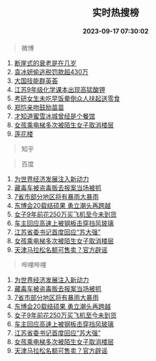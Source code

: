 <div align="center"><h2>实时热搜榜</h2><h4>2023-09-17 07:30:02</h4></div>

> 微博  

1. [断崖式的衰老是在几岁](https://s.weibo.com/weibo?q=%23%E6%96%AD%E5%B4%96%E5%BC%8F%E7%9A%84%E8%A1%B0%E8%80%81%E6%98%AF%E5%9C%A8%E5%87%A0%E5%B2%81%23&t=31&band_rank=1&Refer=top)<br />
2. [袁冰妍偷逃税罚款超430万](https://s.weibo.com/weibo?q=%23%E8%A2%81%E5%86%B0%E5%A6%8D%E5%81%B7%E9%80%83%E7%A8%8E%E7%BD%9A%E6%AC%BE%E8%B6%85430%E4%B8%87%23&t=31&band_rank=2&Refer=top)<br />
3. [大国技能群英荟](https://s.weibo.com/weibo?q=%23%E5%A4%A7%E5%9B%BD%E6%8A%80%E8%83%BD%E7%BE%A4%E8%8B%B1%E8%8D%9F%23&t=31&band_rank=3&Refer=top)<br />
4. [江苏9年级化学课本出现高猛酸钾](https://s.weibo.com/weibo?q=%23%E6%B1%9F%E8%8B%8F9%E5%B9%B4%E7%BA%A7%E5%8C%96%E5%AD%A6%E8%AF%BE%E6%9C%AC%E5%87%BA%E7%8E%B0%E9%AB%98%E7%8C%9B%E9%85%B8%E9%92%BE%23&t=31&band_rank=4&Refer=top)<br />
5. [考研女生未吃早饭晕倒众人扶起送零食](https://s.weibo.com/weibo?q=%23%E8%80%83%E7%A0%94%E5%A5%B3%E7%94%9F%E6%9C%AA%E5%90%83%E6%97%A9%E9%A5%AD%E6%99%95%E5%80%92%E4%BC%97%E4%BA%BA%E6%89%B6%E8%B5%B7%E9%80%81%E9%9B%B6%E9%A3%9F%23&t=31&band_rank=5&Refer=top)<br />
6. [郑恺亲吻鼓励苗苗](https://s.weibo.com/weibo?q=%23%E9%83%91%E6%81%BA%E4%BA%B2%E5%90%BB%E9%BC%93%E5%8A%B1%E8%8B%97%E8%8B%97%23&t=31&band_rank=6&Refer=top)<br />
7. [才知道蜜雪冰城曾经是个餐馆](https://s.weibo.com/weibo?q=%23%E6%89%8D%E7%9F%A5%E9%81%93%E8%9C%9C%E9%9B%AA%E5%86%B0%E5%9F%8E%E6%9B%BE%E7%BB%8F%E6%98%AF%E4%B8%AA%E9%A4%90%E9%A6%86%23&t=31&band_rank=7&Refer=top)<br />
8. [女孩乘电梯多次被陌生女子取消楼层](https://s.weibo.com/weibo?q=%23%E5%A5%B3%E5%AD%A9%E4%B9%98%E7%94%B5%E6%A2%AF%E5%A4%9A%E6%AC%A1%E8%A2%AB%E9%99%8C%E7%94%9F%E5%A5%B3%E5%AD%90%E5%8F%96%E6%B6%88%E6%A5%BC%E5%B1%82%23&t=31&band_rank=8&Refer=top)<br />
9. [莲花楼](https://s.weibo.com/weibo?q=%E8%8E%B2%E8%8A%B1%E6%A5%BC&t=31&band_rank=9&Refer=top)<br />

> 知乎  


> 百度  

1. [为世界经济发展注入新动力](https://www.baidu.com/s?wd=%E4%B8%BA%E4%B8%96%E7%95%8C%E7%BB%8F%E6%B5%8E%E5%8F%91%E5%B1%95%E6%B3%A8%E5%85%A5%E6%96%B0%E5%8A%A8%E5%8A%9B&sa=fyb_news&rsv_dl=fyb_news)<br />
2. [藏毒车被盗毒贩去报案当场被抓](https://www.baidu.com/s?wd=%E8%97%8F%E6%AF%92%E8%BD%A6%E8%A2%AB%E7%9B%97%E6%AF%92%E8%B4%A9%E5%8E%BB%E6%8A%A5%E6%A1%88%E5%BD%93%E5%9C%BA%E8%A2%AB%E6%8A%93&sa=fyb_news&rsv_dl=fyb_news)<br />
3. [7省市部分地区将有暴雨大暴雨](https://www.baidu.com/s?wd=7%E7%9C%81%E5%B8%82%E9%83%A8%E5%88%86%E5%9C%B0%E5%8C%BA%E5%B0%86%E6%9C%89%E6%9A%B4%E9%9B%A8%E5%A4%A7%E6%9A%B4%E9%9B%A8&sa=fyb_news&rsv_dl=fyb_news)<br />
4. [东博会20载结硕果 勇立潮头再跨越](https://www.baidu.com/s?wd=%E4%B8%9C%E5%8D%9A%E4%BC%9A20%E8%BD%BD%E7%BB%93%E7%A1%95%E6%9E%9C+%E5%8B%87%E7%AB%8B%E6%BD%AE%E5%A4%B4%E5%86%8D%E8%B7%A8%E8%B6%8A&sa=fyb_news&rsv_dl=fyb_news)<br />
5. [女子9年前花250万买飞机至今未到货](https://www.baidu.com/s?wd=%E5%A5%B3%E5%AD%909%E5%B9%B4%E5%89%8D%E8%8A%B1250%E4%B8%87%E4%B9%B0%E9%A3%9E%E6%9C%BA%E8%87%B3%E4%BB%8A%E6%9C%AA%E5%88%B0%E8%B4%A7&sa=fyb_news&rsv_dl=fyb_news)<br />
6. [车主回应高速上被钢板击穿挡风玻璃](https://www.baidu.com/s?wd=%E8%BD%A6%E4%B8%BB%E5%9B%9E%E5%BA%94%E9%AB%98%E9%80%9F%E4%B8%8A%E8%A2%AB%E9%92%A2%E6%9D%BF%E5%87%BB%E7%A9%BF%E6%8C%A1%E9%A3%8E%E7%8E%BB%E7%92%83&sa=fyb_news&rsv_dl=fyb_news)<br />
7. [江苏省委书记首度回应“苏大强”](https://www.baidu.com/s?wd=%E6%B1%9F%E8%8B%8F%E7%9C%81%E5%A7%94%E4%B9%A6%E8%AE%B0%E9%A6%96%E5%BA%A6%E5%9B%9E%E5%BA%94%E2%80%9C%E8%8B%8F%E5%A4%A7%E5%BC%BA%E2%80%9D&sa=fyb_news&rsv_dl=fyb_news)<br />
8. [女孩乘电梯多次被陌生女子取消楼层](https://www.baidu.com/s?wd=%E5%A5%B3%E5%AD%A9%E4%B9%98%E7%94%B5%E6%A2%AF%E5%A4%9A%E6%AC%A1%E8%A2%AB%E9%99%8C%E7%94%9F%E5%A5%B3%E5%AD%90%E5%8F%96%E6%B6%88%E6%A5%BC%E5%B1%82&sa=fyb_news&rsv_dl=fyb_news)<br />
9. [天津马拉松名额可售卖？官方辟谣](https://www.baidu.com/s?wd=%E5%A4%A9%E6%B4%A5%E9%A9%AC%E6%8B%89%E6%9D%BE%E5%90%8D%E9%A2%9D%E5%8F%AF%E5%94%AE%E5%8D%96%EF%BC%9F%E5%AE%98%E6%96%B9%E8%BE%9F%E8%B0%A3&sa=fyb_news&rsv_dl=fyb_news)<br />

> 哔哩哔哩  

1. [为世界经济发展注入新动力](https://www.baidu.com/s?wd=%E4%B8%BA%E4%B8%96%E7%95%8C%E7%BB%8F%E6%B5%8E%E5%8F%91%E5%B1%95%E6%B3%A8%E5%85%A5%E6%96%B0%E5%8A%A8%E5%8A%9B&sa=fyb_news&rsv_dl=fyb_news)<br />
2. [藏毒车被盗毒贩去报案当场被抓](https://www.baidu.com/s?wd=%E8%97%8F%E6%AF%92%E8%BD%A6%E8%A2%AB%E7%9B%97%E6%AF%92%E8%B4%A9%E5%8E%BB%E6%8A%A5%E6%A1%88%E5%BD%93%E5%9C%BA%E8%A2%AB%E6%8A%93&sa=fyb_news&rsv_dl=fyb_news)<br />
3. [7省市部分地区将有暴雨大暴雨](https://www.baidu.com/s?wd=7%E7%9C%81%E5%B8%82%E9%83%A8%E5%88%86%E5%9C%B0%E5%8C%BA%E5%B0%86%E6%9C%89%E6%9A%B4%E9%9B%A8%E5%A4%A7%E6%9A%B4%E9%9B%A8&sa=fyb_news&rsv_dl=fyb_news)<br />
4. [东博会20载结硕果 勇立潮头再跨越](https://www.baidu.com/s?wd=%E4%B8%9C%E5%8D%9A%E4%BC%9A20%E8%BD%BD%E7%BB%93%E7%A1%95%E6%9E%9C+%E5%8B%87%E7%AB%8B%E6%BD%AE%E5%A4%B4%E5%86%8D%E8%B7%A8%E8%B6%8A&sa=fyb_news&rsv_dl=fyb_news)<br />
5. [女子9年前花250万买飞机至今未到货](https://www.baidu.com/s?wd=%E5%A5%B3%E5%AD%909%E5%B9%B4%E5%89%8D%E8%8A%B1250%E4%B8%87%E4%B9%B0%E9%A3%9E%E6%9C%BA%E8%87%B3%E4%BB%8A%E6%9C%AA%E5%88%B0%E8%B4%A7&sa=fyb_news&rsv_dl=fyb_news)<br />
6. [车主回应高速上被钢板击穿挡风玻璃](https://www.baidu.com/s?wd=%E8%BD%A6%E4%B8%BB%E5%9B%9E%E5%BA%94%E9%AB%98%E9%80%9F%E4%B8%8A%E8%A2%AB%E9%92%A2%E6%9D%BF%E5%87%BB%E7%A9%BF%E6%8C%A1%E9%A3%8E%E7%8E%BB%E7%92%83&sa=fyb_news&rsv_dl=fyb_news)<br />
7. [江苏省委书记首度回应“苏大强”](https://www.baidu.com/s?wd=%E6%B1%9F%E8%8B%8F%E7%9C%81%E5%A7%94%E4%B9%A6%E8%AE%B0%E9%A6%96%E5%BA%A6%E5%9B%9E%E5%BA%94%E2%80%9C%E8%8B%8F%E5%A4%A7%E5%BC%BA%E2%80%9D&sa=fyb_news&rsv_dl=fyb_news)<br />
8. [女孩乘电梯多次被陌生女子取消楼层](https://www.baidu.com/s?wd=%E5%A5%B3%E5%AD%A9%E4%B9%98%E7%94%B5%E6%A2%AF%E5%A4%9A%E6%AC%A1%E8%A2%AB%E9%99%8C%E7%94%9F%E5%A5%B3%E5%AD%90%E5%8F%96%E6%B6%88%E6%A5%BC%E5%B1%82&sa=fyb_news&rsv_dl=fyb_news)<br />
9. [天津马拉松名额可售卖？官方辟谣](https://www.baidu.com/s?wd=%E5%A4%A9%E6%B4%A5%E9%A9%AC%E6%8B%89%E6%9D%BE%E5%90%8D%E9%A2%9D%E5%8F%AF%E5%94%AE%E5%8D%96%EF%BC%9F%E5%AE%98%E6%96%B9%E8%BE%9F%E8%B0%A3&sa=fyb_news&rsv_dl=fyb_news)<br />
